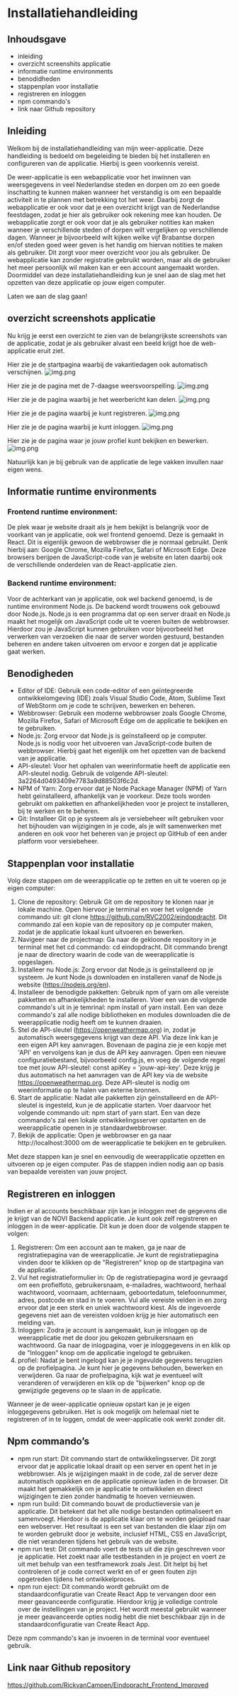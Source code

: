 # Installatiehandleiding

## Inhoudsgave
- inleiding
- overzicht screenshits applicatie
- informatie runtime environments
- benodidheden
- stappenplan voor installatie
- registreren en inloggen
- npm commando's
- link naar Github repository

## Inleiding 
Welkom bij de installatiehandleiding van mijn weer-applicatie. Deze handleiding is bedoeld om 
begeleiding te bieden bij het installeren en configureren van de applicatie. Hierbij is geen 
voorkennis vereist.

De weer-applicatie is een webapplicatie voor het inwinnen van weersgegevens in veel Nederlandse 
steden en dorpen om zo een goede inschatting te kunnen maken wanneer het verstandig is om een 
bepaalde activiteit in te plannen met betrekking tot het weer. Daarbij zorgt de webapplicatie er 
ook voor dat je een overzicht krijgt van de Nederlandse feestdagen, zodat je hier als gebruiker 
ook rekening mee kan houden. De webapplicatie zorgt er ook voor dat je als gebruiker notities kan
maken wanneer je verschillende steden of dorpen wilt vergelijken op verschillende dagen. Wanneer 
je bijvoorbeeld wilt kijken welke vijf Brabantse dorpen en/of steden goed weer geven is het handig
om hiervan notities te maken als gebruiker. Dit zorgt voor meer overzicht voor jou als gebruiker. 
De webapplicatie kan zonder registratie gebruikt worden, maar als de gebruiker het meer persoonlijk
wil maken kan er een account aangemaakt worden. Doormiddel van deze installatiehandleiding kun je 
snel aan de slag met het opzetten van deze applicatie op jouw eigen computer.

Laten we aan de slag gaan!

## overzicht screenshots applicatie

Nu krijg je eerst een overzicht te zien van de belangrijkste screenshots van de applicatie, zodat 
je als gebruiker alvast een beeld krijgt hoe de web-applicatie eruit ziet.

Hier zie je de startpagina waarbij de vakantiedagen ook automatisch verschijnen.
![img.png](screenshot_startpagina.png)

Hier zie je de pagina met de 7-daagse weersvoorspelling.
![img.png](screenshot_7-daagse_weersvoorspelling.png)

Hier zie je de pagina waarbij je het weerbericht kan delen.
![img.png](screenshot_weerbericht_delen.png)

Hier zie je de pagina waarbij je kunt registreren.
![img.png](screenshot_registreren.png)

Hier zie je de pagina waarbij je kunt inloggen.
![img.png](screenshot_inloggen.png)

Hier zie je de pagina waar je jouw profiel kunt bekijken en bewerken.
![img.png](screenshot_profiel.png)

Natuurlijk kan je bij gebruik van de applicatie de lege vakken invullen naar eigen wens.

## Informatie runtime environments

### Frontend runtime environment: 
De plek waar je website draait als je hem bekijkt is belangrijk voor de voorkant van je 
applicatie, ook wel frontend genoemd. Deze is gemaakt in React. Dit is eigenlijk gewoon de 
webbrowser die je normaal gebruikt. Denk hierbij aan: Google Chrome, Mozilla Firefox, Safari of 
Microsoft Edge. Deze browsers berijpen de JavaScript-code van je website en laten daarbij ook de 
verschillende onderdelen van de React-applicatie zien.

### Backend runtime environment: 
Voor de achterkant van je applicatie, ook wel backend genoemd, 
is de runtime environment Node.js. De backend wordt trouwens ook gebouwd door Node.js. Node.js is 
een programma dat op een server draait en Node.js maakt het mogelijk om JavaScript code uit te 
voeren buiten de webbrowser. Hierdoor zou je JavaScript kunnen gebruiken voor bijvoorbeeld het 
verwerken van verzoeken die naar de server worden gestuurd, bestanden beheren en andere taken 
uitvoeren om ervoor e zorgen dat je applicatie gaat werken.  

## Benodigheden

- Editor of IDE: Gebruik een code-editor of een geïntegreerde ontwikkelomgeving (IDE) zoals 
Visual Studio Code, Atom, Sublime Text of WebStorm om je code te schrijven, bewerken en beheren.
- Webbrowser: Gebruik een moderne webbrowser zoals Google Chrome, Mozilla Firefox, Safari 
of Microsoft Edge om de applicatie te bekijken en te gebruiken.
- Node.js: Zorg ervoor dat Node.js is geïnstalleerd op je computer. Node.js is nodig voor het 
uitvoeren van JavaScript-code buiten de webbrowser. Hierbij gaat het eigenlijk om het opzetten 
van de backend van je applicatie.
- API-sleutel: Voor het ophalen van weerinformatie heeft de applicatie een API-sleutel nodig.
Gebruik de volgende API-sleutel: 3a2264d0493409e7783a9d88503f6c2d.
- NPM of Yarn: Zorg ervoor dat je Node Package Manager (NPM) of Yarn hebt geïnstalleerd, 
afhankelijk van je voorkeur. Deze tools worden gebruikt om pakketten en afhankelijkheden voor 
je project te installeren, bij te werken en te beheren.
- Git: Installeer Git op je systeem als je versiebeheer wilt gebruiken voor het bijhouden van
wijzigingen in je code, als je wilt samenwerken met anderen en ook voor het beheren van je project 
op GitHub of een ander platform voor versiebeheer.

## Stappenplan voor installatie

Volg deze stappen om de weerapplicatie op te zetten en uit te voeren op je 
eigen computer:

1. Clone de repository: Gebruik Git om de repository te klonen naar je lokale machine. Open 
hiervoor je terminal en voer het volgende commando uit: 
git clone https://github.com/RVC2002/eindopdracht.
Dit commando zal een kopie van de repository op je computer maken, zodat je de applicatie lokaal 
kunt uitvoeren en bewerken.
2. Navigeer naar de projectmap: Ga naar de gekloonde repository in je terminal met het 
cd commando: cd eindopdracht.
Dit commando brengt je naar de directory waarin de code van de weerapplicatie is opgeslagen.
3. Installeer nu Node.js: Zorg ervoor dat Node.js is geïnstalleerd op je systeem. Je kunt Node.js 
downloaden en installeren vanaf de Node.js website (https://nodejs.org/en).
4. Installeer de benodigde pakketten: Gebruik npm of yarn om alle vereiste pakketten en
afhankelijkheden te installeren. Voer een van de volgende commando's uit in je temrinal: 
npm install of yarn install.
Een van deze commando's zal alle nodige bibliotheken en modules downloaden die de 
weerapplicatie nodig heeft om te kunnen draaien.
5. Stel de API-sleutel (https://openweathermap.org) in, zodat je automatisch weersgegevens krijgt van deze API. Via deze link kan je een eigen API key aanvragen. Bovenaan de pagina zie je een kopje met 'API' en vervolgens kan je dus de API key aanvragen. Open een nieuwe configuratiebestand, bijvoorbeeld config.js, 
en voeg de volgende regel toe met jouw API-sleutel: const apiKey = 'jouw-api-key'. Deze krijg je dus automatisch na het aanvragen van de API key via de website https://openweathermap.org. 
Deze API-sleutel is nodig om weerinformatie op te halen van externe bronnen.
6. Start de applicatie: Nadat alle pakketten zijn geïnstalleerd en de API-sleutel is ingesteld, 
kun je de applicatie starten. Voer daarvoor het volgende commando uit: npm start of yarn start.
Een van deze commando's zal een lokale ontwikkelingsserver opstarten en de weerapplicatie openen 
in je standaardwebbrowser.
7. Bekijk de applicatie: Open je webbrowser en ga naar http://localhost:3000 om de 
weerapplicatie te bekijken en te gebruiken.

Met deze stappen kan je snel en eenvoudig de weerapplicatie opzetten en uitvoeren 
op je eigen computer. Pas de stappen indien nodig aan op basis van bepaalde vereisten van jouw 
project.

## Registreren en inloggen
Indien er al accounts beschikbaar zijn kan je inloggen met de gegevens die je krijgt van de NOVI 
Backend applicatie. Je kunt ook zelf registreren en inloggen in de weer-applicatie. Dit kun je doen
door de volgende stappen te volgen:
1. Registreren: Om een account aan te maken, ga je naar de registratiepagina van de weerapplicatie. 
Je kunt de registratiepagina  vinden door te klikken op de "Registreren" knop op de startpagina 
van de applicatie.
2. Vul het registratieformulier in: Op de registratiepagina word je gevraagd om een 
profielfoto, gebruikersnaam, e-mailadres, wachtwoord, herhaal wachtwoord, voornaam, achternaam, 
geboortedatum, telefoonnummer, adres, postcode en stad in te voeren. Vul alle vereiste velden in 
en zorg ervoor dat je een sterk en uniek wachtwoord kiest. Als de ingevoerde gegevens niet aan de
vereisten voldoen krijg je hier automatisch een melding van.
3. Inloggen: Zodra je account is aangemaakt, kun je inloggen op de weerapplicatie met de door jou
gekozen gebruikersnaam en wachtwoord. Ga naar de inlogpagina, voer je inloggegevens in en klik op
de "Inloggen" knop om de applicatie ingelogd te gebruiken.
4. profiel: Nadat je bent ingelogd kan je je ingevulde gegevens terugzien op de profielpagina. 
Je kunt hier je gegevens behouden, bewerken en verwijderen. Ga naar de profielpagina, kijk wat je
eventueel wilt veranderen of verwijderen en klik op de "bijwerken" knop op de gewijzigde gegevens
op te slaan in de applicatie.

Wanneer je de weer-applicatie opnieuw opstart kan je je eigen inloggegevens gebruiken. Het is ook 
mogelijk om helemaal niet te registreren of in te loggen, omdat de weer-applicatie ook werkt zonder dit.
   
## Npm commando’s
- npm run start: Dit commando start de ontwikkelingsserver. Dit zorgt ervoor dat je applicatie 
lokaal draait op een server en opent het in je webbrowser. Als je wijzigingen maakt in de code,
zal de server deze automatisch oppikken en de applicatie opnieuw laden in de browser. 
Dit maakt het gemakkelijk om je applicatie te ontwikkelen en direct wijzigingen te zien zonder 
handmatig te hoeven vernieuwen.
- npm run build: Dit commando bouwt de productieversie van je applicatie. Dit betekent dat het 
alle nodige bestanden optimaliseert en samenvoegt. Hierdoor is de applicatie klaar  om te worden
geüpload naar een webserver. Het resultaat is een set van bestanden die klaar zijn om te worden 
gebruikt door je website, inclusief HTML, CSS en JavaScript, die niet veranderen tijdens het 
gebruik van de website.
- npm run test: Dit commando voert de tests uit die zijn geschreven voor je applicatie. Het zoekt
naar alle testbestanden in je project en voert ze uit met behulp van een testframework zoals Jest.
Dit helpt bij het controleren of je code correct werkt en of er geen fouten zijn opgetreden
tijdens het ontwikkelproces.
- npm run eject: Dit commando wordt gebruikt om de standaardconfiguratie van Create React App 
te vervangen door een meer geavanceerde configuratie. Hierdoor krijg je volledige controle over 
de instellingen van je project. Het wordt meestal gebruikt wanneer je meer geavanceerde opties 
nodig hebt die niet beschikbaar zijn in de standaardconfiguratie van Create React App.

Deze npm commando's kan je invoeren in de terminal voor eventueel gebruik. 

## Link naar Github repository
https://github.com/RickvanCampen/Eindopracht_Frontend_Improved

